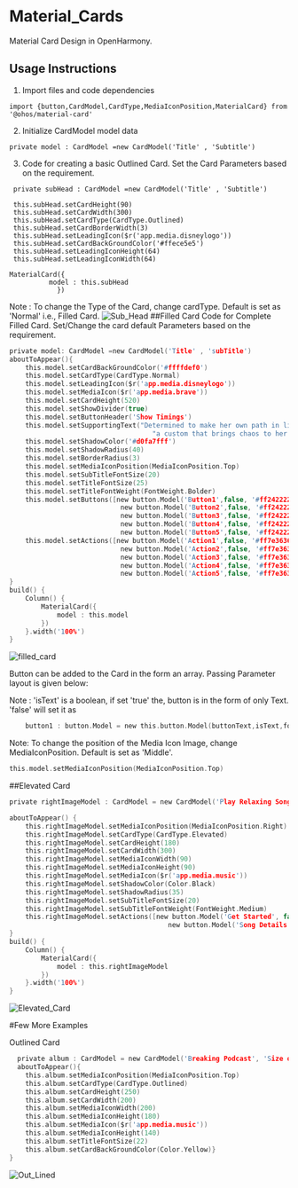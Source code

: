 # Material_Cards

Material Card Design in OpenHarmony.

## Usage Instructions

1. Import files and code dependencies

```ets
import {button,CardModel,CardType,MediaIconPosition,MaterialCard} from '@ohos/material-card'
```
2. Initialize CardModel model data

```
private model : CardModel =new CardModel('Title' , 'Subtitle')
```
3. Code for creating a basic Outlined Card. Set the Card Parameters based on the requirement.
```
 private subHead : CardModel =new CardModel('Title' , 'Subtitle')
 
 this.subHead.setCardHeight(90)
 this.subHead.setCardWidth(300)
 this.subHead.setCardType(CardType.Outlined)
 this.subHead.setCardBorderWidth(3)
 this.subHead.setLeadingIcon($r('app.media.disneylogo'))
 this.subHead.setCardBackGroundColor('#ffece5e5')
 this.subHead.setLeadingIconHeight(64)
 this.subHead.setLeadingIconWidth(64)
   
MaterialCard({
          model : this.subHead
            })
```
Note : To change the Type of the Card, change cardType. Default is set as 'Normal' i.e., Filled Card.
![Sub_Head](screenshots/subHead.png)
##Filled Card
Code for Complete Filled Card. Set/Change the card default Parameters based on the requirement. 
```c
private model: CardModel =new CardModel('Title' , 'subTitle')
aboutToAppear(){
    this.model.setCardBackGroundColor('#ffffdef0')
    this.model.setCardType(CardType.Normal)
    this.model.setLeadingIcon($r('app.media.disneylogo'))
    this.model.setMediaIcon($r('app.media.brave'))
    this.model.setCardHeight(520)
    this.model.setShowDivider(true)
    this.model.setButtonHeader('Show Timings')
    this.model.setSupportingText("Determined to make her own path in life, Princess Merida defies " +
                                    "a custom that brings chaos to her kingdom. Granted one wish, Merida ")
    this.model.setShadowColor('#d0fa7fff')
    this.model.setShadowRadius(40)
    this.model.setBorderRadius(3)
    this.model.setMediaIconPosition(MediaIconPosition.Top)
    this.model.setSubTitleFontSize(20)
    this.model.setTitleFontSize(25)
    this.model.setTitleFontWeight(FontWeight.Bolder)
    this.model.setButtons([new button.Model('Button1',false, '#ff242222', '#ffecc2ff', 15, ButtonType.Normal, 35, 100),
                            new button.Model('Button2',false, '#ff242222', '#ffecc2ff', 15, ButtonType.Capsule, 35, 100),
                            new button.Model('Button3',false, '#ff242222', '#ffecc2ff', 15, ButtonType.Capsule, 35, 100),
                            new button.Model('Button4',false, '#ff242222', '#ffecc2ff', 15, ButtonType.Capsule, 35, 100),
                            new button.Model('Button5',false, '#ff242222', '#ffecc2ff', 15, ButtonType.Capsule, 35, 100)])
    this.model.setActions([new button.Model('Action1',false, '#ff7e3636', '#fff3bb45', 15, ButtonType.Capsule, 30, 90),
                            new button.Model('Action2',false, '#ff7e3636', '#fff3bb45', 15, ButtonType.Capsule, 30, 90),
                            new button.Model('Action3',false, '#ff7e3636', '#fff3bb45', 15, ButtonType.Capsule, 30, 90),
                            new button.Model('Action4',false, '#ff7e3636', '#fff3bb45', 15, ButtonType.Capsule, 30, 90),
                            new button.Model('Action5',false, '#ff7e3636', '#fff3bb45', 15, ButtonType.Capsule, 30, 90),])
}
build() {
    Column() {
        MaterialCard({
            model : this.model
        })
    }.width('100%')
}
```
![filled_card](screenshots/filledCard.png)

Button can be added to the Card in the form an array. Passing Parameter layout is given below:

Note : 'isText'  is a boolean, if set 'true' the, button is in the form of only Text. 'false' will set it as 
```c
    button1 : button.Model = new this.button.Model(buttonText,isText,fontColor,buttonColor,fontSize,ButtonType,buttonHeight,buttonWidth)
```
Note: To change the position of the  Media Icon Image, change MediaIconPosition. Default is set as 'Middle'. 
```c
this.model.setMediaIconPosition(MediaIconPosition.Top) 
```
##Elevated Card 
```c
private rightImageModel : CardModel = new CardModel('Play Relaxing Songs', 'Song Name')

aboutToAppear() {
    this.rightImageModel.setMediaIconPosition(MediaIconPosition.Right)
    this.rightImageModel.setCardType(CardType.Elevated)
    this.rightImageModel.setCardHeight(180)
    this.rightImageModel.setCardWidth(300)
    this.rightImageModel.setMediaIconWidth(90)
    this.rightImageModel.setMediaIconHeight(90)
    this.rightImageModel.setMediaIcon($r('app.media.music'))
    this.rightImageModel.setShadowColor(Color.Black)
    this.rightImageModel.setShadowRadius(35)
    this.rightImageModel.setSubTitleFontSize(20)
    this.rightImageModel.setSubTitleFontWeight(FontWeight.Medium)
    this.rightImageModel.setActions([new button.Model('Get Started', false, Color.White, Color.Black, 15, ButtonType.Capsule,30, 110),
                                        new button.Model('Song Details', true, Color.Black, Color.Green, 15, ButtonType.Capsule, 30, 110)])
}
build() {
    Column() {
        MaterialCard({
            model : this.rightImageModel
        })
    }.width('100%')
}
```
![Elevated_Card](screenshots/ElevatedRightImage.png)

#Few More Examples

Outlined Card
```c
  private album : CardModel = new CardModel('Breaking Podcast', 'Size of Song')
  aboutToAppear(){
    this.album.setMediaIconPosition(MediaIconPosition.Top)
    this.album.setCardType(CardType.Outlined)
    this.album.setCardHeight(250)
    this.album.setCardWidth(200)
    this.album.setMediaIconWidth(200)
    this.album.setMediaIconHeight(180)
    this.album.setMediaIcon($r('app.media.music'))
    this.album.setMediaIconHeight(140)
    this.album.setTitleFontSize(22)
    this.album.setCardBackGroundColor(Color.Yellow)}
}
```
![Out_Lined](screenshots/OutIinedCard.png )